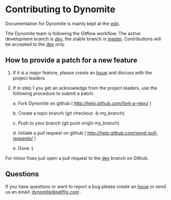 # Contributing to Dynomite

Documentation for Dynomite is mainly kept at the [wiki]( https://github.com/Netflix/dynomite/wiki ).

The Dynomite team is following the Gitflow workflow. The active development branch is [dev](https://github.com/Netflix/dynomite/tree/dev), the stable branch is [master](https://github.com/Netflix/dynomite/tree/master).
Contributions will be accepted to the [dev](https://github.com/Netflix/dynomite/tree/dev) only.


## How to provide a patch for a new feature

1. If it is a major feature, please create an [Issue]( https://github.com/Netflix/dynomite/issues ) and discuss with the project leaders. 

2. If in step 1 you get an acknowledge from the project leaders, use the
   following procedure to submit a patch:

    a. Fork Dynomite on github ( http://help.github.com/fork-a-repo/ )

    b. Create a topic branch (git checkout -b my_branch)

    c. Push to your branch (git push origin my_branch)

    d. Initiate a pull request on github ( http://help.github.com/send-pull-requests/ )

    e. Done :)

For minor fixes just open a pull request to the [dev]( https://github.com/Netflix/dynomite/tree/dev ) branch on Github.

## Questions

If you have questions or want to report a bug please create an [Issue]( https://github.com/Netflix/dynomite/issues ) or send us an email: dynomite@netflix.com .

 
